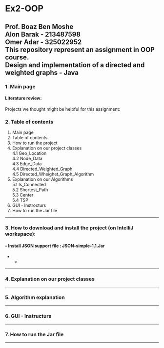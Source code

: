 # Ex2-OOP
Prof. Boaz Ben Moshe
<br>Alon Barak - 213487598
<br>Omer Adar - 325022952
<br>This repository represent an assignment in OOP course.
<br>Design and implementation of a directed and weighted graphs - Java
---
### 1. Main page
#### Literature review:
Projects we thought might be helpful for this assignment:

### 2. Table of contents
   1. Main page
   2. Table of contents
   3. How to run the project
   4. Explanation on our project classes
      <br>4.1 Geo_Location
      <br>4.2 Node_Data
      <br>4.3 Edge_Data
      <br>4.4 Directed_Weighted_Graph
      <br>4.5 Directed_Wheighet_Graph_Algorithm
   5. Explanation on our Algorithms
      <br>5.1 Is_Connected
      <br>5.2 Shortest_Path
      <br>5.3 Center
      <br>5.4 TSP
   6. GUI - Instrocturs
   7. How to run the Jar file
---
### 3. How to download and install the project (on IntelliJ workspace):
#### - Install JSON support file :  JSON-simple-1.1.Jar
   -
     - 
---
### 4. Explanation on our project classes
      

---
### 5. Algorithm explanation

---
### 6. GUI - Instructurs

---
### 7. How to run the Jar file

---
